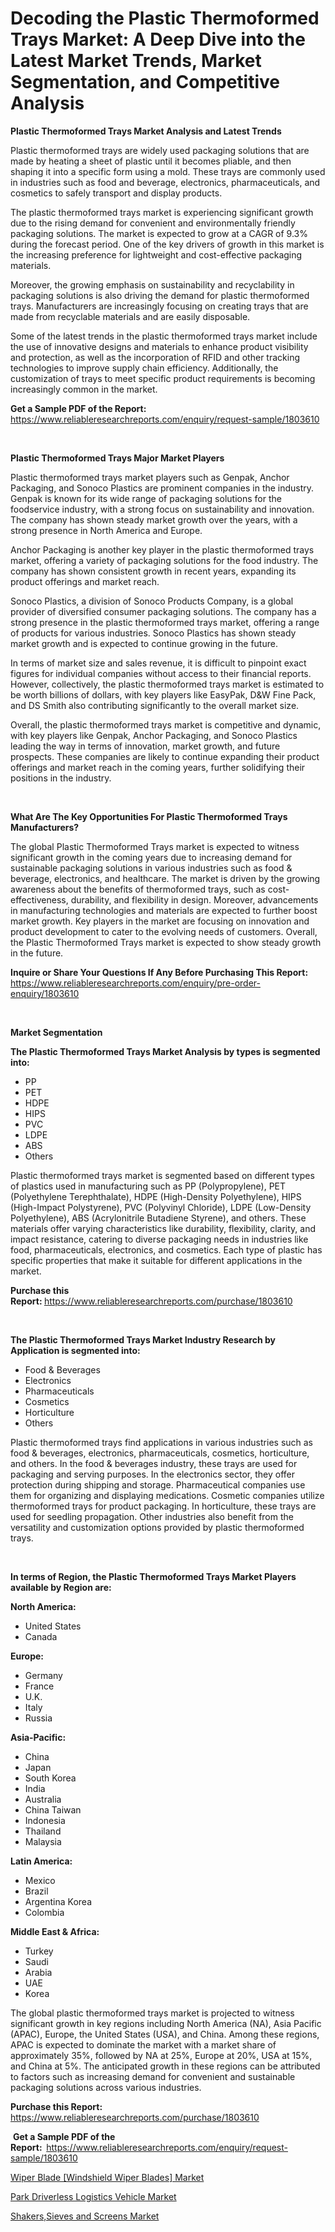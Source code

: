<p><h1>Decoding the Plastic Thermoformed Trays Market: A Deep Dive into the Latest Market Trends, Market Segmentation, and Competitive Analysis</h1></p><p><strong>Plastic Thermoformed Trays Market Analysis and Latest Trends</strong></p>
<p><p>Plastic thermoformed trays are widely used packaging solutions that are made by heating a sheet of plastic until it becomes pliable, and then shaping it into a specific form using a mold. These trays are commonly used in industries such as food and beverage, electronics, pharmaceuticals, and cosmetics to safely transport and display products.</p><p>The plastic thermoformed trays market is experiencing significant growth due to the rising demand for convenient and environmentally friendly packaging solutions. The market is expected to grow at a CAGR of 9.3% during the forecast period. One of the key drivers of growth in this market is the increasing preference for lightweight and cost-effective packaging materials.</p><p>Moreover, the growing emphasis on sustainability and recyclability in packaging solutions is also driving the demand for plastic thermoformed trays. Manufacturers are increasingly focusing on creating trays that are made from recyclable materials and are easily disposable.</p><p>Some of the latest trends in the plastic thermoformed trays market include the use of innovative designs and materials to enhance product visibility and protection, as well as the incorporation of RFID and other tracking technologies to improve supply chain efficiency. Additionally, the customization of trays to meet specific product requirements is becoming increasingly common in the market.</p></p>
<p><strong>Get a Sample PDF of the Report:&nbsp;</strong> <a href="https://www.reliableresearchreports.com/enquiry/request-sample/1803610">https://www.reliableresearchreports.com/enquiry/request-sample/1803610</a></p>
<p>&nbsp;</p>
<p><strong>Plastic Thermoformed Trays Major Market Players</strong></p>
<p><p>Plastic thermoformed trays market players such as Genpak, Anchor Packaging, and Sonoco Plastics are prominent companies in the industry. Genpak is known for its wide range of packaging solutions for the foodservice industry, with a strong focus on sustainability and innovation. The company has shown steady market growth over the years, with a strong presence in North America and Europe.</p><p>Anchor Packaging is another key player in the plastic thermoformed trays market, offering a variety of packaging solutions for the food industry. The company has shown consistent growth in recent years, expanding its product offerings and market reach.</p><p>Sonoco Plastics, a division of Sonoco Products Company, is a global provider of diversified consumer packaging solutions. The company has a strong presence in the plastic thermoformed trays market, offering a range of products for various industries. Sonoco Plastics has shown steady market growth and is expected to continue growing in the future.</p><p>In terms of market size and sales revenue, it is difficult to pinpoint exact figures for individual companies without access to their financial reports. However, collectively, the plastic thermoformed trays market is estimated to be worth billions of dollars, with key players like EasyPak, D&W Fine Pack, and DS Smith also contributing significantly to the overall market size.</p><p>Overall, the plastic thermoformed trays market is competitive and dynamic, with key players like Genpak, Anchor Packaging, and Sonoco Plastics leading the way in terms of innovation, market growth, and future prospects. These companies are likely to continue expanding their product offerings and market reach in the coming years, further solidifying their positions in the industry.</p></p>
<p>&nbsp;</p>
<p><strong>What Are The Key Opportunities For Plastic Thermoformed Trays Manufacturers?</strong></p>
<p><p>The global Plastic Thermoformed Trays market is expected to witness significant growth in the coming years due to increasing demand for sustainable packaging solutions in various industries such as food & beverage, electronics, and healthcare. The market is driven by the growing awareness about the benefits of thermoformed trays, such as cost-effectiveness, durability, and flexibility in design. Moreover, advancements in manufacturing technologies and materials are expected to further boost market growth. Key players in the market are focusing on innovation and product development to cater to the evolving needs of customers. Overall, the Plastic Thermoformed Trays market is expected to show steady growth in the future.</p></p>
<p><strong>Inquire or Share Your Questions If Any Before Purchasing This Report:</strong> <a href="https://www.reliableresearchreports.com/enquiry/pre-order-enquiry/1803610">https://www.reliableresearchreports.com/enquiry/pre-order-enquiry/1803610</a></p>
<p>&nbsp;</p>
<p><strong>Market Segmentation</strong></p>
<p><strong>The Plastic Thermoformed Trays Market Analysis by types is segmented into:</strong></p>
<p><ul><li>PP</li><li>PET</li><li>HDPE</li><li>HIPS</li><li>PVC</li><li>LDPE</li><li>ABS</li><li>Others</li></ul></p>
<p><p>Plastic thermoformed trays market is segmented based on different types of plastics used in manufacturing such as PP (Polypropylene), PET (Polyethylene Terephthalate), HDPE (High-Density Polyethylene), HIPS (High-Impact Polystyrene), PVC (Polyvinyl Chloride), LDPE (Low-Density Polyethylene), ABS (Acrylonitrile Butadiene Styrene), and others. These materials offer varying characteristics like durability, flexibility, clarity, and impact resistance, catering to diverse packaging needs in industries like food, pharmaceuticals, electronics, and cosmetics. Each type of plastic has specific properties that make it suitable for different applications in the market.</p></p>
<p><strong>Purchase this Report:&nbsp;</strong><a href="https://www.reliableresearchreports.com/purchase/1803610">https://www.reliableresearchreports.com/purchase/1803610</a></p>
<p>&nbsp;</p>
<p><strong>The Plastic Thermoformed Trays Market Industry Research by Application is segmented into:</strong></p>
<p><ul><li>Food & Beverages</li><li>Electronics</li><li>Pharmaceuticals</li><li>Cosmetics</li><li>Horticulture</li><li>Others</li></ul></p>
<p><p>Plastic thermoformed trays find applications in various industries such as food & beverages, electronics, pharmaceuticals, cosmetics, horticulture, and others. In the food & beverages industry, these trays are used for packaging and serving purposes. In the electronics sector, they offer protection during shipping and storage. Pharmaceutical companies use them for organizing and displaying medications. Cosmetic companies utilize thermoformed trays for product packaging. In horticulture, these trays are used for seedling propagation. Other industries also benefit from the versatility and customization options provided by plastic thermoformed trays.</p></p>
<p>&nbsp;</p>
<p><strong>In terms of Region, the Plastic Thermoformed Trays Market Players available by Region are:</strong></p>
<p>
    <p> <strong> North America: </strong>
        <ul>
            <li>United States</li>
            <li>Canada</li>
        </ul>
        </p> 
    <p> <strong> Europe: </strong>
        <ul>
            <li>Germany</li>
            <li>France</li>
            <li>U.K.</li>
            <li>Italy</li>
            <li>Russia</li>
        </ul>
        </p> 
    <p> <strong> Asia-Pacific: </strong>
        <ul>
            <li>China</li>
            <li>Japan</li>
            <li>South Korea</li>
            <li>India</li>
            <li>Australia</li>
            <li>China Taiwan</li>
            <li>Indonesia</li>
            <li>Thailand</li>
            <li>Malaysia</li>
        </ul>
        </p> 
    <p> <strong> Latin America: </strong>
        <ul>
            <li>Mexico</li>
            <li>Brazil</li>
            <li>Argentina Korea</li>
            <li>Colombia</li>
        </ul>
        </p> 
    <p> <strong> Middle East & Africa: </strong>
        <ul>
            <li>Turkey</li>
            <li>Saudi</li>
            <li>Arabia</li>
            <li>UAE</li>
            <li>Korea</li>
        </ul>
    </p>
    </p>
<p><p>The global plastic thermoformed trays market is projected to witness significant growth in key regions including North America (NA), Asia Pacific (APAC), Europe, the United States (USA), and China. Among these regions, APAC is expected to dominate the market with a market share of approximately 35%, followed by NA at 25%, Europe at 20%, USA at 15%, and China at 5%. The anticipated growth in these regions can be attributed to factors such as increasing demand for convenient and sustainable packaging solutions across various industries.</p></p>
<p><strong>Purchase this Report: </strong><a href="https://www.reliableresearchreports.com/purchase/1803610">https://www.reliableresearchreports.com/purchase/1803610</a></p>
<p>&nbsp;<strong>Get a Sample PDF of the Report:&nbsp;&nbsp;</strong><a href="https://www.reliableresearchreports.com/enquiry/request-sample/1803610">https://www.reliableresearchreports.com/enquiry/request-sample/1803610</a></p>
<p><strong></strong></p>
<p><p><a href="https://view.publitas.com/reportprime-1/wiper-blade-windshield-wiper-blades-market-research-report-the-key-to-successful-business-strategy-forecasted-for-period-from-2024-2031/">Wiper Blade [Windshield Wiper Blades] Market</a></p><p><a href="https://view.publitas.com/reportprime-1/park-driverless-logistics-vehicle-market-dynamics-2024-2031-also-about-its-market-trends-projections-and-opportunities/">Park Driverless Logistics Vehicle Market</a></p><p><a href="https://view.publitas.com/reportprime-1/shakers-sieves-and-screens-market-size-reflecting-a-forecast-till-2031-market-by-type-by-application-and-by-geography/">Shakers,Sieves and Screens Market</a></p></p>